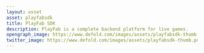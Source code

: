 ```yaml
---
layout: asset
asset: playfabsdk
title: PlayFab SDK
description: PlayFab is a complete backend platform for live games.
opengraph_image: https://www.defold.com/images/assets/playfabsdk-thumb.png
twitter_image: https://www.defold.com/images/assets/playfabsdk-thumb.png
---
```

